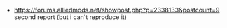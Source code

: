 - https://forums.alliedmods.net/showpost.php?p=2338133&postcount=9 second report (but i can't reproduce it)